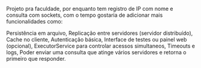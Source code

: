 Projeto pra faculdade, por enquanto tem registro de IP com nome e consulta com sockets, com o tempo gostaria de adicionar mais funcionalidades como:

Persistência em arquivo,
Replicação entre servidores (servidor distribuído),
Cache no cliente,
Autenticação básica,
Interface de testes ou painel web (opcional),
ExecutorService para controlar acessos simultaneos,
Timeouts e logs,
Poder enviar uma consulta que atinge vários servidores e retorna o primeiro que responder.

